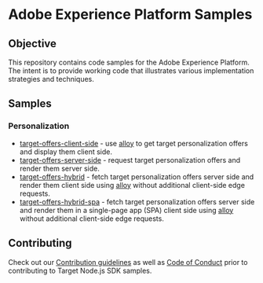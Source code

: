 # Adobe Experience Platform Samples

## Objective

This repository contains code samples for the Adobe Experience Platform.  The intent is to provide working code that illustrates various implementation strategies and techniques.

## Samples

### Personalization


- [target-offers-client-side](target-offers-client-side) - use [alloy](https://experienceleague.adobe.com/docs/experience-platform/edge/home.html?lang=en) to get target personalization offers and display them client side.
- [target-offers-server-side](target-offers-server-side) - request target personalization offers and render them server side.
- [target-offers-hybrid](target-offers-hybrid) - fetch target personalization offers server side and render them client side using [alloy](https://experienceleague.adobe.com/docs/experience-platform/edge/home.html?lang=en) without additional client-side edge requests.
- [target-offers-hybrid-spa](target-offers-hybrid-spa) - fetch target personalization offers server side and render them in a single-page app (SPA) client side using [alloy](https://experienceleague.adobe.com/docs/experience-platform/edge/home.html?lang=en) without additional client-side edge requests.


## Contributing

Check out our [Contribution guidelines](.github/CONTRIBUTING.md) as well as [Code of Conduct](CODE_OF_CONDUCT.md) prior
to contributing to Target Node.js SDK samples.
